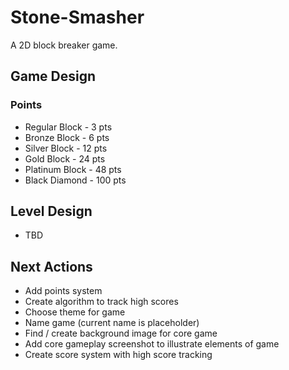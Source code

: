 # Stone-Smasher
A 2D block breaker game.

## Game Design

### Points
- Regular Block - 3 pts
- Bronze Block - 6 pts
- Silver Block - 12 pts
- Gold Block - 24 pts
- Platinum Block - 48 pts
- Black Diamond - 100 pts

## Level Design
- TBD

## Next Actions
- Add points system
- Create algorithm to track high scores
- Choose theme for game
- Name game (current name is placeholder)
- Find / create background image for core game
- Add core gameplay screenshot to illustrate elements of game
- Create score system with high score tracking
